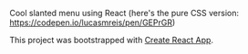 Cool slanted menu using React (here's the pure CSS version: https://codepen.io/lucasmreis/pen/GEPrGR)

This project was bootstrapped with [Create React App](https://github.com/facebookincubator/create-react-app).
